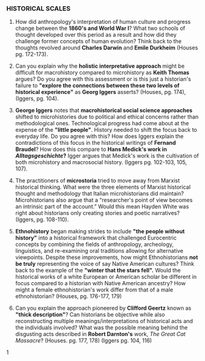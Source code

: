### HISTORICAL SCALES

1. How did anthropology's interpretation of human culture and progress change between the **1860's and World War I**? What two schools of thought developed over this period as a result and how did they challenge former concepts of human evolution? Think back to the thoughts revolved around **Charles Darwin** and **Emile Durkheim** (Houses pg. 172-173).

2. Can you explain why the **holistic interpretative approach** might be difficult for macrohistory compared to microhistory as **Keith Thomas** argues? Do you agree with this assessment or is this just a historian's failure to **"explore the connections between these two levels of historical experience"** as **Georg Iggers** asserts? (Houses, pg. 174), (Iggers, pg. 104).

3. **George Iggers** notes that **macrohistorical social science approaches** shifted to microhistories due to political and ethical concerns rather than methodological ones. Technological progress had come about at the expense of the **"little people"**. History needed to shift the focus back to everyday life. Do you agree with this? How does Iggers explain the contradictions of this focus in the historical writings of **Fernand Braudel**? How does this compare to **Hans Medick's work in *Alltagsgeschichte*?** Igger argues that Medick's work is the cultivation of both microhistory and macrosocial history. (Iggers pg. 102-103, 105, 107).

4. The practitioners of **microstoria** tried to move away from Marxist historical thinking. What were the three elements of Marxist historical thought and methodology that Italian microhistorians did maintain? Microhistorians also argue that a “researcher's point of view becomes an intrinsic part of the account.” Would this mean Hayden White was right about historians only creating stories and poetic narratives? (Iggers, pg. 108-110).

5. **Ethnohistory** began making strides to include **"the people without history"** into a historical framework that challenged Eurocentric concepts by combining the fields of anthropology, archeology, linguistics, and re-examining oral traditions allowing for alternative viewpoints. Despite these improvements, how might Ethnohistorians **not be truly** representing the voice of say Native American cultures? Think back to the example of the **"winter that the stars fell".** Would the historical works of a white European or American scholar be different in focus compared to a historian with Native American ancestry? How might a female ethnohistorian's work differ from that of a male ethnohistorian? (Houses, pg. 176-177, 179)
6. Can you explain the approach pioneered by **Clifford Geertz** known as **"thick description"**? Can historians be objective while also reconstructing multiple meanings/interpretations of historical acts and the individuals involved? What was the possible meaning behind the disgusting acts described in **Robert Darnton's** work, *The Great Cat Massacre*? (Houses. pg. 177, 178) (Iggers pg. 104, 116)

1
